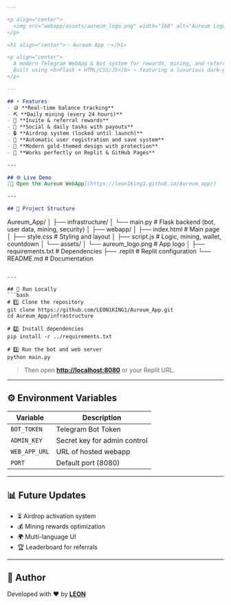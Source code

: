 ```markdown
---

<p align="center">
  <img src="webapp/assets/aureum_logo.png" width="160" alt="Aureum Logo">
</p>

<h1 align="center">✨ Aureum App ✨</h1>

<p align="center">
  A modern Telegram WebApp & Bot system for rewards, mining, and referral management.  
  Built using <b>Flask + HTML/CSS/JS</b> — featuring a luxurious dark–gold interface and full backend integration.
</p>

---

## ⚡ Features
- 🪙 **Real-time balance tracking**
- ⛏️ **Daily mining (every 24 hours)**
- 🤝 **Invite & referral rewards**
- 🎯 **Social & daily tasks with payouts**
- 🔒 **Airdrop system (locked until launch)**
- 💾 **Automatic user registration and save system**
- 💎 **Modern gold-themed design with protection**
- 🔧 **Works perfectly on Replit & GitHub Pages**

---

## 🌐 Live Demo
[🚀 Open the Aureum WebApp](https://leon1king1.github.io/Aureum_app/)

---

## 🧱 Project Structure
```

Aureum_App/
│
├── infrastructure/
│   └── main.py              # Flask backend (bot, user data, mining, security)
│
├── webapp/
│   ├── index.html           # Main page
│   ├── style.css            # Styling and layout
│   ├── script.js            # Logic, mining, wallet, countdown
│   └── assets/
│       └── aureum_logo.png  # App logo
│
├── requirements.txt         # Dependencies
├── .replit                  # Replit configuration
└── README.md                # Documentation

````

---

## 🚀 Run Locally
```bash
# 1️⃣ Clone the repository
git clone https://github.com/LEON1KING1/Aureum_App.git
cd Aureum_App/infrastructure

# 2️⃣ Install dependencies
pip install -r ../requirements.txt

# 3️⃣ Run the bot and web server
python main.py
````

> Then open **[http://localhost:8080](http://localhost:8080)** or your Replit URL.

---

## ⚙ Environment Variables

| Variable      | Description                  |
| ------------- | ---------------------------- |
| `BOT_TOKEN`   | Telegram Bot Token           |
| `ADMIN_KEY`   | Secret key for admin control |
| `WEB_APP_URL` | URL of hosted webapp         |
| `PORT`        | Default port (8080)          |

---

## 📊 Future Updates

* ⏳ Airdrop activation system
* 💰 Mining rewards optimization
* 🌍 Multi-language UI
* 🏆 Leaderboard for referrals

---

## 💬 Author

Developed with ❤️ by **[LEON](https://github.com/LEON1KING1)**

```
```

